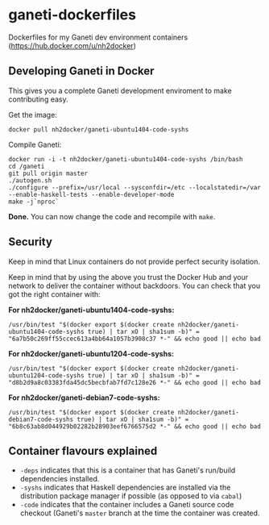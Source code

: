 ganeti-dockerfiles
==================

Dockerfiles for my Ganeti dev environment containers (https://hub.docker.com/u/nh2docker)


Developing Ganeti in Docker
---------------------------

This gives you a complete Ganeti development enviroment to make contributing easy.

Get the image:

```shell
docker pull nh2docker/ganeti-ubuntu1404-code-syshs
```

Compile Ganeti:

```shell
docker run -i -t nh2docker/ganeti-ubuntu1404-code-syshs /bin/bash
cd /ganeti
git pull origin master
./autogen.sh
./configure --prefix=/usr/local --sysconfdir=/etc --localstatedir=/var --enable-haskell-tests --enable-developer-mode
make -j`nproc`
```

**Done.** You can now change the code and recompile with `make`.


Security
--------

Keep in mind that Linux containers do not provide perfect security isolation.

Keep in mind that by using the above you trust the Docker Hub and your network to deliver the container without backdoors.
You can check that you got the right container with:

**For nh2docker/ganeti-ubuntu1404-code-syshs:**

```shell
/usr/bin/test "$(docker export $(docker create nh2docker/ganeti-ubuntu1404-code-syshs true) | tar xO | sha1sum -b)" = "6a7b50c269ff55ccec613a4bb64a1057b3908c37 *-" && echo good || echo bad
```

**For nh2docker/ganeti-ubuntu1204-code-syshs:**

```shell
/usr/bin/test "$(docker export $(docker create nh2docker/ganeti-ubuntu1204-code-syshs true) | tar xO | sha1sum -b)" = "d8b2d9a8c03383fda45dc5becbfab7fd7c128e26 *-" && echo good || echo bad
```

**For nh2docker/ganeti-debian7-code-syshs:**

```shell
/usr/bin/test "$(docker export $(docker create nh2docker/ganeti-debian7-code-syshs true) | tar xO | sha1sum -b)" = "6b8c63ab8d044929b02282b28903eef6766575d2 *-" && echo good || echo bad
```

Container flavours explained
----------------------------

* `-deps` indicates that this is a container that has Ganeti's run/build dependencies installed.
* `-syshs` indicates that Haskell dependencies are installed via the distribution package manager if possible (as opposed to via `cabal`)
* `-code` indicates that the container includes a Ganeti source code checkout (Ganeti's `master` branch at the time the container was created.
